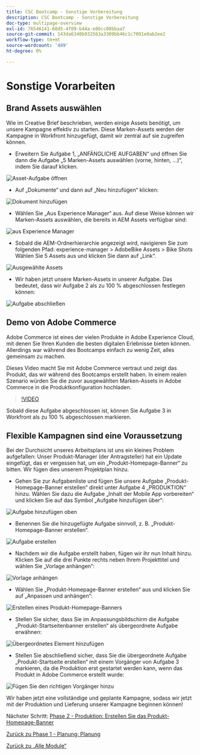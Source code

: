 ```yaml
---
title: CSC Bootcamp - Sonstige Vorbereitung
description: CSC Bootcamp - Sonstige Vorbereitung
doc-type: multipage-overview
exl-id: 76546141-68d5-4f09-b44a-e06cc08bbaa7
source-git-commit: 143da6340b932563a3309bb46c1c7091e0ab2ee2
workflow-type: tm+mt
source-wordcount: '489'
ht-degree: 0%

---
```


# Sonstige Vorarbeiten

## Brand Assets auswählen

Wie im Creative Brief beschrieben, werden einige Assets benötigt, um unsere Kampagne effektiv zu starten. Diese Marken-Assets werden der Kampagne in Workfront hinzugefügt, damit wir zentral auf sie zugreifen können.

- Erweitern Sie Aufgabe 1, „ANFÄNGLICHE AUFGABEN“ und öffnen Sie dann die Aufgabe „5 Marken-Assets auswählen (vorne, hinten, …)“, indem Sie darauf klicken.

![Asset-Aufgabe öffnen](./images/wf-open-assets-task.png)

- Auf „Dokumente“ und dann auf „Neu hinzufügen“ klicken:

![Dokument hinzufügen](./images/wf-add-new-doc.png)

- Wählen Sie „Aus Experience Manager“ aus. Auf diese Weise können wir Marken-Assets auswählen, die bereits in AEM Assets verfügbar sind:

![aus Experience Manager](./images/wf-from-aem.png)

- Sobald die AEM-Ordnerhierarchie angezeigt wird, navigieren Sie zum folgenden Pfad: experience-manager > AdobeBike Assets > Bike Shots Wählen Sie 5 Assets aus und klicken Sie dann auf „Link“.

![Ausgewählte Assets](./images/selected-assets.png)

- Wir haben jetzt unsere Marken-Assets in unserer Aufgabe. Das bedeutet, dass wir Aufgabe 2 als zu 100 % abgeschlossen festlegen können:

![Aufgabe abschließen](./images/wf-task-2-complete.png)


## Demo von Adobe Commerce

Adobe Commerce ist eines der vielen Produkte in Adobe Experience Cloud, mit denen Sie Ihren Kunden die besten digitalen Erlebnisse bieten können. Allerdings war während des Bootcamps einfach zu wenig Zeit, alles gemeinsam zu machen.

Dieses Video macht Sie mit Adobe Commerce vertraut und zeigt das Produkt, das wir während des Bootcamps erstellt haben. In einem realen Szenario würden Sie die zuvor ausgewählten Marken-Assets in Adobe Commerce in die Produktkonfiguration hochladen.

>[!VIDEO](https://video.tv.adobe.com/v/3418945?quality=12&learn=on)

Sobald diese Aufgabe abgeschlossen ist, können Sie Aufgabe 3 in Workfront als zu 100 % abgeschlossen markieren.

## Flexible Kampagnen sind eine Voraussetzung

Bei der Durchsicht unseres Arbeitsplans ist uns ein kleines Problem aufgefallen: Unser Produkt-Manager (der Antragsteller) hat ein Update eingefügt, das er vergessen hat, um ein „Produkt-Homepage-Banner“ zu bitten.  Wir fügen dies unserem Projektplan hinzu.

- Gehen Sie zur Aufgabenliste und fügen Sie unsere Aufgabe „Produkt-Homepage-Banner erstellen“ direkt unter Aufgabe 4 „PRODUKTION“ hinzu. Wählen Sie dazu die Aufgabe „Inhalt der Mobile App vorbereiten“ und klicken Sie auf das Symbol „Aufgabe hinzufügen über“:

![Aufgabe hinzufügen oben](./images/wf-add-task-above.png)

- Benennen Sie die hinzugefügte Aufgabe sinnvoll, z. B. „Produkt-Homepage-Banner erstellen“.

![Aufgabe erstellen](./images/wf-create-banner.png)

- Nachdem wir die Aufgabe erstellt haben, fügen wir ihr nun Inhalt hinzu. Klicken Sie auf die drei Punkte rechts neben Ihrem Projekttitel und wählen Sie „Vorlage anhängen“:

![Vorlage anhängen](./images/wf-attach-template.png)

- Wählen Sie „Produkt-Homepage-Banner erstellen“ aus und klicken Sie auf „Anpassen und anhängen“:

![Erstellen eines Produkt-Homepage-Banners](./images/wf-homepage-banner.png)

- Stellen Sie sicher, dass Sie im Anpassungsbildschirm die Aufgabe „Produkt-Startseitenbanner erstellen“ als übergeordnete Aufgabe erwähnen:

![Übergeordnetes Element hinzufügen](./images/wf-create-banner-parent.png)

- Stellen Sie abschließend sicher, dass Sie die übergeordnete Aufgabe „Produkt-Startseite erstellen“ mit einem Vorgänger von Aufgabe 3 markieren, da die Produktion erst gestartet werden kann, wenn das Produkt in Adobe Commerce erstellt wurde:

![Fügen Sie den richtigen Vorgänger hinzu](./images/wf-predecessor.png)

Wir haben jetzt eine vollständige und geplante Kampagne, sodass wir jetzt mit der Produktion und Lieferung unserer Kampagne beginnen können!


Nächster Schritt: [Phase 2 - Produktion: Erstellen Sie das Produkt-Homepage-Banner](../production/banner.md)

[Zurück zu Phase 1 - Planung: Planung](./planning.md)

[Zurück zu „Alle Module“](../../overview.md)
